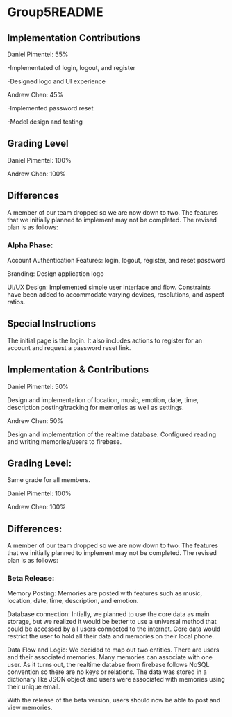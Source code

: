 # Group5README

## Implementation Contributions

Daniel Pimentel: 55%


-Implementated of login, logout, and register


-Designed logo and UI experience


Andrew Chen: 45%


-Implemented password reset 


-Model design and testing

## Grading Level

Daniel Pimentel: 100%


Andrew Chen: 100%

## Differences

A member of our team dropped so we are now down to two. The features that we initially planned to implement may not be completed. The revised plan is as follows:

### Alpha Phase:

Account Authentication Features: login, logout, register, and reset password


Branding: Design application logo


UI/UX Design: Implemented simple user interface and flow. Constraints have been added to accommodate varying devices, resolutions, and aspect ratios.


## Special Instructions
The initial page is the login. It also includes actions to register for an account and request a password reset link. 




## Implementation & Contributions

Daniel Pimentel: 50%

Design and implementation of location, music, emotion, date, time, description posting/tracking for memories as well as settings. 

Andrew Chen: 50%

Design and implementation of the realtime database. Configured reading and writing memories/users to firebase. 

## Grading Level:

Same grade for all members.

Daniel Pimentel: 100%

Andrew Chen: 100%

## Differences:

A member of our team dropped so we are now down to two. The features that we initially planned to implement may not be completed. The revised plan is as follows:

### Beta Release:

Memory Posting: Memories are posted with features such as music, location, date, time, description, and emotion.

Database connection: Intially, we planned to use the core data as main storage, but we realized it would be better to use a universal method that could be accessed by all users connected to the internet. Core data would restrict the user to hold all their data and memories on their local phone. 

Data Flow and Logic: We decided to map out two entities. There are users and their associated memories. Many memories can associate with one user. As it turns out, the realtime databse from firebase follows NoSQL convention so there are no keys or relations. The data was stored in a dictionary like JSON object and users were associated with memories using their unique email. 


With the release of the beta version, users should now be able to post and view memories. 
